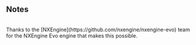 ## Notes
<br/>
Thanks to the [NXEngine](https://github.com/nxengine/nxengine-evo) team for the NXEngine Evo engine that makes this possible.
<br/>
